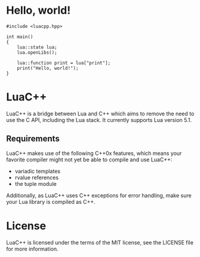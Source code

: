 Hello, world!
==============================
    #include <luacpp.hpp>

    int main()
    {
        lua::state lua;
        lua.openLibs();
        
        lua::function print = lua["print"];
        print("Hello, world!");
    }

LuaC++
==============================
LuaC++ is a bridge between Lua and C++ which aims to remove the need to use the C API, including the Lua stack. It currently supports Lua version 5.1.

Requirements
------------------------------
LuaC++ makes use of the following C++0x features, which means your favorite compiler might not yet be able to compile and use LuaC++:

 * variadic templates
 * rvalue references
 * the tuple module

Additionally, as LuaC++ uses C++ exceptions for error handling, make sure your Lua library is compiled as C++.

License
==============================
LuaC++ is licensed under the terms of the MIT license, see the LICENSE file for more information.
